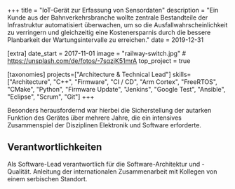 +++
title = "IoT-Gerät zur Erfassung von Sensordaten"
description = "Ein Kunde aus der Bahnverkehrsbranche wollte zentrale Bestandteile der Infrastruktur automatisiert überwachen, um so die Ausfallwahrscheinlichkeit zu verringern und gleichzeitig eine Kostenersparnis durch die bessere Planbarkeit der Wartungsintervalle zu erreichen."
date = 2019-12-31

[extra]
date_start = 2017-11-01
image = "railway-switch.jpg" # https://unsplash.com/de/fotos/-7sqzjK51mrA
top_project = true

[taxonomies]
projects=["Architecture & Technical Lead"]
skills=["Architecture", "C++", "Firmware", "CI / CD", "Arm Cortex", "FreeRTOS", "CMake", "Python", "Firmware Update", "Jenkins", "Google Test", "Ansible", "Eclipse", "Scrum", "Git"]
+++

Besonders herausfordernd war hierbei die Sicherstellung der autarken Funktion des Gerätes über mehrere Jahre, die ein intensives Zusammenspiel der Disziplinen Elektronik und Software erforderte.

## Verantwortlichkeiten

Als Software-Lead verantwortlich für die Software-Architektur und -Qualität. Anleitung der internationalen Zusammenarbeit mit Kollegen von einem serbischen Standort.
